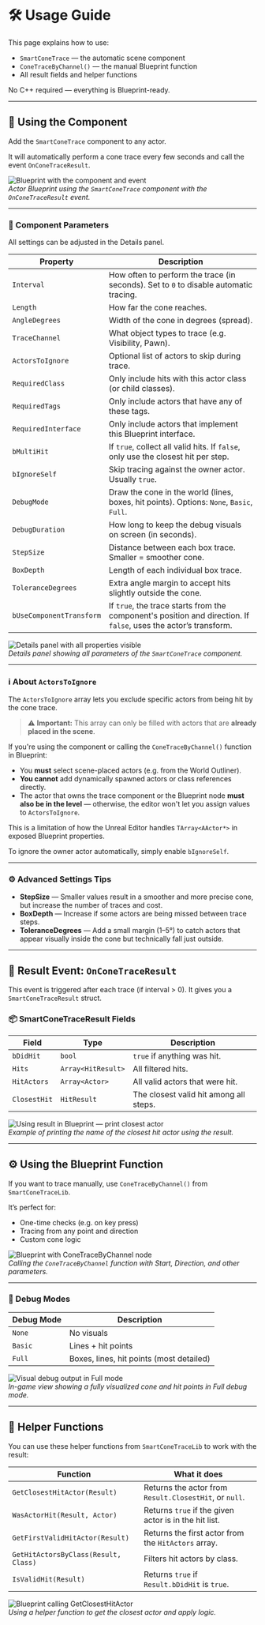 # 🛠️ Usage Guide

This page explains how to use:

- `SmartConeTrace` — the automatic scene component  
- `ConeTraceByChannel()` — the manual Blueprint function  
- All result fields and helper functions

No C++ required — everything is Blueprint-ready.

---

## 🧱 Using the Component

Add the `SmartConeTrace` component to any actor.

It will automatically perform a cone trace every few seconds and call the event `OnConeTraceResult`.

![Blueprint with the component and event](images/usage_SCREENSHOT_1.png)  
*Actor Blueprint using the `SmartConeTrace` component with the `OnConeTraceResult` event.*

---

### 🔧 Component Parameters

All settings can be adjusted in the Details panel.

| Property                 | Description |
|--------------------------|-------------|
| `Interval`               | How often to perform the trace (in seconds). Set to `0` to disable automatic tracing. |
| `Length`                 | How far the cone reaches. |
| `AngleDegrees`           | Width of the cone in degrees (spread). |
| `TraceChannel`           | What object types to trace (e.g. Visibility, Pawn). |
| `ActorsToIgnore`         | Optional list of actors to skip during trace. |
| `RequiredClass`          | Only include hits with this actor class (or child classes). |
| `RequiredTags`           | Only include actors that have any of these tags. |
| `RequiredInterface`      | Only include actors that implement this Blueprint interface. |
| `bMultiHit`              | If `true`, collect all valid hits. If `false`, only use the closest hit per step. |
| `bIgnoreSelf`            | Skip tracing against the owner actor. Usually `true`. |
| `DebugMode`              | Draw the cone in the world (lines, boxes, hit points). Options: `None`, `Basic`, `Full`. |
| `DebugDuration`          | How long to keep the debug visuals on screen (in seconds). |
| `StepSize`               | Distance between each box trace. Smaller = smoother cone. |
| `BoxDepth`               | Length of each individual box trace. |
| `ToleranceDegrees`       | Extra angle margin to accept hits slightly outside the cone. |
| `bUseComponentTransform` | If `true`, the trace starts from the component's position and direction. If `false`, uses the actor’s transform. |

![Details panel with all properties visible](images/usage_SCREENSHOT_2.png)  
*Details panel showing all parameters of the `SmartConeTrace` component.*

---

### ℹ️ About `ActorsToIgnore`

The `ActorsToIgnore` array lets you exclude specific actors from being hit by the cone trace.

> ⚠️ **Important:** This array can only be filled with actors that are **already placed in the scene**.

If you're using the component or calling the `ConeTraceByChannel()` function in Blueprint:

- You **must** select scene-placed actors (e.g. from the World Outliner).
- **You cannot** add dynamically spawned actors or class references directly.
- The actor that owns the trace component or the Blueprint node **must also be in the level** — otherwise, the editor won't let you assign values to `ActorsToIgnore`.

This is a limitation of how the Unreal Editor handles `TArray<AActor*>` in exposed Blueprint properties.

To ignore the owner actor automatically, simply enable `bIgnoreSelf`.

---

### ⚙️ Advanced Settings Tips

- **StepSize** — Smaller values result in a smoother and more precise cone, but increase the number of traces and cost.
- **BoxDepth** — Increase if some actors are being missed between trace steps.
- **ToleranceDegrees** — Add a small margin (1–5°) to catch actors that appear visually inside the cone but technically fall just outside.

---

## 📘 Result Event: `OnConeTraceResult`

This event is triggered after each trace (if interval > 0). It gives you a `SmartConeTraceResult` struct.

### 📦 SmartConeTraceResult Fields

| Field        | Type               | Description |
|--------------|--------------------|-------------|
| `bDidHit`    | `bool`             | `true` if anything was hit. |
| `Hits`       | `Array<HitResult>` | All filtered hits. |
| `HitActors`  | `Array<Actor>`     | All valid actors that were hit. |
| `ClosestHit` | `HitResult`        | The closest valid hit among all steps. |

![Using result in Blueprint — print closest actor](images/usage_SCREENSHOT_3.png)  
*Example of printing the name of the closest hit actor using the result.*

---

## ⚙️ Using the Blueprint Function

If you want to trace manually, use `ConeTraceByChannel()` from `SmartConeTraceLib`.

It’s perfect for:

- One-time checks (e.g. on key press)
- Tracing from any point and direction
- Custom cone logic

![Blueprint with ConeTraceByChannel node](images/usage_SCREENSHOT_4.png)  
*Calling the `ConeTraceByChannel` function with Start, Direction, and other parameters.*

---

### 🔬 Debug Modes

| Debug Mode | Description |
|------------|-------------|
| `None`     | No visuals |
| `Basic`    | Lines + hit points |
| `Full`     | Boxes, lines, hit points (most detailed) |

![Visual debug output in Full mode](images/usage_SCREENSHOT_5.png)  
*In-game view showing a fully visualized cone and hit points in Full debug mode.*

---

## 🧠 Helper Functions

You can use these helper functions from `SmartConeTraceLib` to work with the result:

| Function                        | What it does |
|---------------------------------|---------------|
| `GetClosestHitActor(Result)`    | Returns the actor from `Result.ClosestHit`, or `null`. |
| `WasActorHit(Result, Actor)`    | Returns `true` if the given actor is in the hit list. |
| `GetFirstValidHitActor(Result)` | Returns the first actor from the `HitActors` array. |
| `GetHitActorsByClass(Result, Class)` | Filters hit actors by class. |
| `IsValidHit(Result)`            | Returns `true` if `Result.bDidHit` is `true`. |

![Blueprint calling GetClosestHitActor](images/usage_SCREENSHOT_6.png)  
*Using a helper function to get the closest actor and apply logic.*
